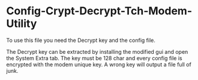 # Config-Crypt-Decrypt-Tch-Modem-Utility

To use this file you need the Decrypt key and the config file.

The Decrypt key can be extracted by installing the modified gui and open the System Extra tab. 
The key must be 128 char and every config file is encrypted with the modem unique key. A wrong key will output a file full of junk.
